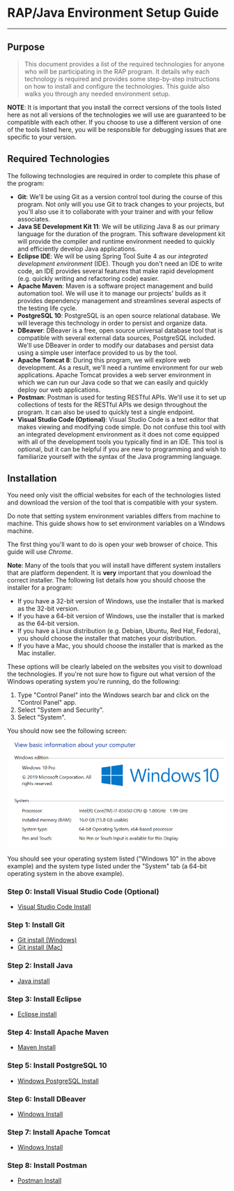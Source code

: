 # RAP/Java Environment Setup Guide
---

## Purpose

> This document provides a list of the required technologies for anyone who will be participating in the RAP program. It details why each technology is required and provides some step-by-step instructions on how to install and configure the technologies. This guide also walks you through any needed environment setup.

**NOTE**: It is important that you install the correct versions of the tools listed here as not all versions of the technologies we will use are guaranteed to be compatible with each other. If you choose to use a different version of one of the tools listed here, you will be responsible for debugging issues that are specific to your version.

## Required Technologies

The following technologies are required in order to complete this phase of the program:

- **Git**: We'll be using Git as a version control tool during the course of this program. Not only will you use Git to track changes to your projects, but you'll also use it to collaborate with your trainer and with your fellow associates.
- **Java SE Development Kit 11**: We will be utilizing Java 8 as our primary language for the duration of the program. This software development kit will provide the compiler and runtime environment needed to quickly and efficiently develop Java applications.
- **Eclipse IDE**: We will be using Spring Tool Suite 4 as our *integrated development environment* (IDE). Though you don't need an IDE to write code, an IDE provides several features that make rapid development (e.g. quickly writing and refactoring code) easier.
- **Apache Maven**: Maven is a software project management and build automation tool. We will use it to manage our projects' builds as it provides dependency management and streamlines several aspects of the testing life cycle.
- **PostgreSQL 10**: PostgreSQL is an open source relational database. We will leverage this technology in order to persist and organize data.
- **DBeaver**: DBeaver is a free, open source universal database tool that is compatible with several external data sources, PostgreSQL included. We'll use DBeaver in order to modify our databases and persist data using a simple user interface provided to us by the tool.
- **Apache Tomcat 8**: During this program, we will explore web development. As a result, we'll need a runtime environment for our web applications. Apache Tomcat provides a web server environment in which we can run our Java code so that we can easily and quickly deploy our web applications.
- **Postman**: Postman is used for testing RESTful APIs. We'll use it to set up collections of tests for the RESTful APIs we design throughout the program. It can also be used to quickly test a single endpoint.
- **Visual Studio Code (Optional)**: Visual Studio Code is a text editor that makes viewing and modifying code simple. Do not confuse this tool with an integrated development environment as it does not come equipped with all of the development tools you typically find in an IDE. This tool is optional, but it can be helpful if you are new to programming and wish to familiarize yourself with the syntax of the Java programming language. 

## Installation

You need only visit the official websites for each of the technologies listed and download the version of the tool that is compatible with your system.

Do note that setting system environment variables differs from machine to machine. This guide shows how to set environment variables on a Windows machine.

The first thing you'll want to do is open your web browser of choice. This guide will use *Chrome*.

**Note**: Many of the tools that you will install have different system installers that are platform dependent. It is **very** important that you download the correct installer. The following list details how you should choose the installer for a program:

- If you have a 32-bit version of Windows, use the installer that is marked as the 32-bit version.
- If you have a 64-bit version of Windows, use the installer that is marked as the 64-bit version.
- If you have a Linux distribution (e.g. Debian, Ubuntu, Red Hat, Fedora), you should choose the installer that matches your distribution.
- If you have a Mac, you should choose the installer that is marked as the Mac installer.

These options will be clearly labeled on the websites you visit to download the technologies. If you're not sure how to figure out what version of the Windows operating system you're running, do the following:

1. Type "Control Panel" into the Windows search bar and click on the "Control Panel" app.
2. Select "System and Security".
3. Select "System".

You should now see the following screen:

![Image of Windows System Settings](./images/windows-system.PNG)

You should see your operating system listed ("Windows 10" in the above example) and the system type listed under the "System" tab (a 64-bit operating system in the above example).

### Step 0: Install Visual Studio Code (Optional)
* [Visual Studio Code Install](./visual-studio-code-install.md)

### Step 1: Install Git
* [Git install (Windows)](./git-install-windows.md)
* [Git install (Mac)](./git-install-mac.md)

### Step 2: Install Java
* [Java install](./java-install.md)

### Step 3: Install Eclipse
* [Eclipse install](./eclipse-install.md)

### Step 4: Install Apache Maven
* [Maven Install](./maven-install.md)

### Step 5: Install PostgreSQL 10
* [Windows PostgreSQL Install](./postgres-install.md)

### Step 6: Install DBeaver

* [Windows Install](./dbeaver-install.md)

### Step 7: Install Apache Tomcat
* [Windows Install](./tomcat-install.md)

### Step 8: Install Postman
* [Postman Install](./postman-install.md)

